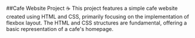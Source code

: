 ##Cafe Website Project ☕️
This project features a simple cafe website created using HTML and CSS, primarily focusing on the implementation of flexbox layout. The HTML and CSS structures are fundamental, offering a basic representation of a cafe's homepage. 
